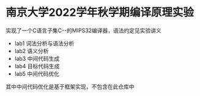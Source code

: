 # 南京大学2022学年秋学期编译原理实验

实现了一个C语言子集C--的MIPS32编译器，语法约定见实验讲义
- lab1 词法分析与语法分析
- lab2 语义分析
- lab3 中间代码生成
- lab4 目标代码生成
- lab5 中间代码优化

其中中间代码优化是基于框架实现，不包含在此仓库中